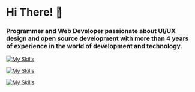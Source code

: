 # Hi There! 👋
<h3>Programmer and Web Developer passionate about UI/UX design and open source development with more than 4 years of experience in the world of development and technology.</h3>

[![My Skills](https://skillicons.dev/icons?i=html,css,js,py,react,npm,nodejs,mongodb,mysql,postgres)](https://skillicons.dev)

[![My Skills](https://skillicons.dev/icons?i=vscode,vim,git,github,linux,arch,kali)](https://skillicons.dev)

[![My Skills](https://skillicons.dev/icons?i=ps,ai,figma)](https://skillicons.dev)




